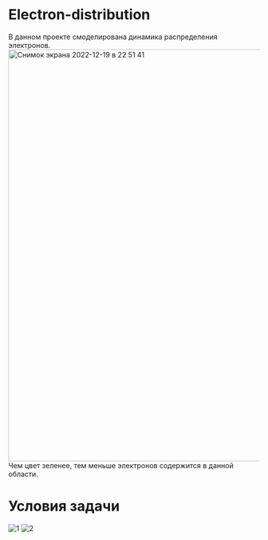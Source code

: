 # Electron-distribution
В данном проекте смоделирована динамика распределения электронов.
<img width="826" alt="Снимок экрана 2022-12-19 в 22 51 41" src="https://user-images.githubusercontent.com/50997210/208508592-674ebd92-e34b-4408-953d-3ed378098643.png">
Чем цвет зеленее, тем меньше электронов содержится в данной области.
# Условия задачи
![1](https://user-images.githubusercontent.com/50997210/208509592-fa86655c-ea5b-4a4d-843a-4881ecc2066e.jpeg)
![2](https://user-images.githubusercontent.com/50997210/208509599-67e78b11-aed3-4c61-bec7-399ca530bb70.JPG)
